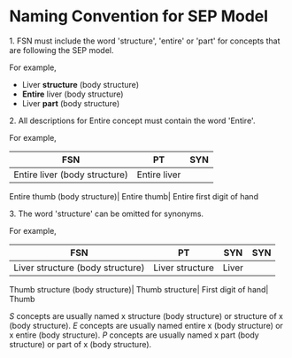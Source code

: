 # Naming Convention for SEP Model

1\. FSN must include the word 'structure', 'entire' or 'part' for concepts that are following the SEP model.

For example,

  * Liver **structure** (body structure)
  * **Entire** liver (body structure)
  * Liver **part** (body structure)

2\. All descriptions for Entire concept must contain the word 'Entire'.

For example,

FSN| PT| SYN  
---|---|---  
Entire liver (body structure)| Entire liver|   
  
Entire thumb (body structure)| Entire thumb| Entire first digit of hand  
  
3\. The word 'structure' can be omitted for synonyms.

For example,

FSN| PT| SYN| SYN  
---|---|---|---  
Liver structure (body structure)| Liver structure| Liver|   
  
Thumb structure (body structure)| Thumb structure| First digit of hand| Thumb  
  
 _S_ concepts are usually named x structure (body structure) or structure of x (body structure).  _E_ concepts are usually named entire x (body structure) or x entire (body structure).  _P_ concepts are usually named x part (body structure) or part of x (body structure).
